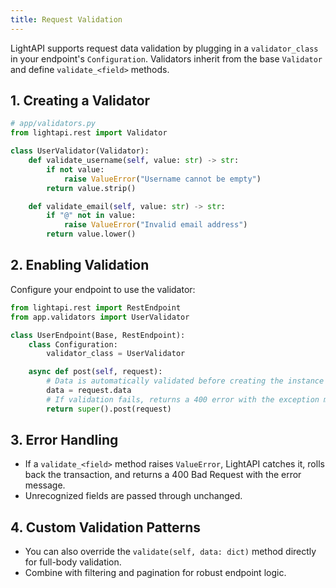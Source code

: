 ```yaml
---
title: Request Validation
---
```


LightAPI supports request data validation by plugging in a `validator_class` in your endpoint's `Configuration`. Validators inherit from the base `Validator` and define `validate_<field>` methods.

## 1. Creating a Validator

```python
# app/validators.py
from lightapi.rest import Validator

class UserValidator(Validator):
    def validate_username(self, value: str) -> str:
        if not value:
            raise ValueError("Username cannot be empty")
        return value.strip()

    def validate_email(self, value: str) -> str:
        if "@" not in value:
            raise ValueError("Invalid email address")
        return value.lower()
```

## 2. Enabling Validation

Configure your endpoint to use the validator:

```python
from lightapi.rest import RestEndpoint
from app.validators import UserValidator

class UserEndpoint(Base, RestEndpoint):
    class Configuration:
        validator_class = UserValidator

    async def post(self, request):
        # Data is automatically validated before creating the instance
        data = request.data
        # If validation fails, returns a 400 error with the exception message
        return super().post(request)
```

## 3. Error Handling

- If a `validate_<field>` method raises `ValueError`, LightAPI catches it, rolls back the transaction, and returns a 400 Bad Request with the error message.
- Unrecognized fields are passed through unchanged.

## 4. Custom Validation Patterns

- You can also override the `validate(self, data: dict)` method directly for full-body validation.
- Combine with filtering and pagination for robust endpoint logic.
